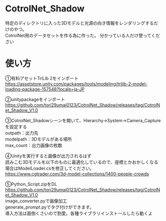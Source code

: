 # CotrolNet_Shadow
特定のディレクトリに入った3Dモデルと光源の向き情報をレンダリングするだけのやつ。<br>
CotrolNet用のデータセットを作る為に作った。
分かっている人だけ使ってください

# 使い方
①有料アセットTriLib 2をインポート<br>
https://assetstore.unity.com/packages/tools/modeling/trilib-2-model-loading-package-157548?locale=ja-JP<br>

②unitypackageをインポート<br>
https://github.com/tori29umai0123/CotrolNet_Shadow/releases/tag/CotrolNet_Shadow_V1.0

③CotrolNet_Shadowシーンを開いて、Hierarchy→System→Camera_Captureを設定する<br>
outpath：出力先<br>
modelpath：3Dモデルがある場所<br>
max_count：出力画像の枚数<br>

④Unityを実行すると画像が出力されるはず<br>
読みこむ3Dモデルを以下のものに最適化しているので、座標とかおかしくなる場合はModelLoader.csを修正してください。<br>
https://www.cgtrader.com/3d-model-collections/1400-people-crowds

⑤Python_Script.zipをDL<br>
https://github.com/tori29umai0123/CotrolNet_Shadow/releases/tag/CotrolNet_Shadow_V1.0<br>
image_converter.pyで画像加工<br>
generate_prompt.pyでタグ付けができます。<br>
導入方法は面倒くさいので割愛。各種ライブラリインストールしたら動くよ
